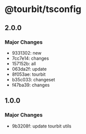 # @tourbit/tsconfig

## 2.0.0

### Major Changes

- 9331302: new
- 7cc7e14: changes
- 157152b: all
- 063da2f: update
- 8f053ae: tourbit
- b35c033: changeset
- f47ba39: changes

## 1.0.0

### Major Changes

- 9b3208f: update tourbit utils
